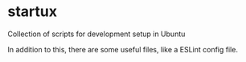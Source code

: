 # startux
Collection of scripts for development setup in Ubuntu

In addition to this, there are some useful files, like a ESLint config file.
